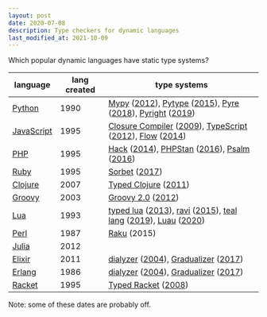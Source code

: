```yaml
---
layout: post
date: 2020-07-08
description: Type checkers for dynamic languages
last_modified_at: 2021-10-09
---
```


Which popular dynamic languages have static type systems?

| language                                                                | lang created | type systems                                                                                                                                                                                                                                                                                                                                                                                                                                                                                                                                                                                                     |
| ----------------------------------------------------------------------- | ------------ | ---------------------------------------------------------------------------------------------------------------------------------------------------------------------------------------------------------------------------------------------------------------------------------------------------------------------------------------------------------------------------------------------------------------------------------------------------------------------------------------------------------------------------------------------------------------------------------------------------------------- |
| [Python](<https://en.wikipedia.org/wiki/Python_(programming_language)>) | 1990         | [Mypy](https://github.com/python/mypy) ([2012](https://github.com/python/mypy/commit/6f0826a9c169c4f05bb8938347ac0416f8154d91)), [Pytype](https://github.com/google/pytype) ([2015](https://github.com/google/pytype/commit/ba911e81f934a43bafbd987dc034b839b8b05bfe)), [Pyre](https://github.com/facebook/pyre-check) ([2018](https://github.com/facebook/pyre-check/commit/869537b873074d4cde29fbcf647bab3d1042671a)), [Pyright](https://github.com/microsoft/pyright) ([2019](https://github.com/microsoft/pyright/commit/60c76da87d85a24d4b06009eae224d0363349f44))                                          |
| [JavaScript](https://en.wikipedia.org/wiki/JavaScript)                  | 1995         | [Closure Compiler](https://en.wikipedia.org/wiki/Google_Closure_Tools#Closure_Compiler) ([2009](https://github.com/google/closure-compiler/commit/7e0d71b3d68ad4788a094d8618e2b0aa474cf3db)), [TypeScript](https://en.wikipedia.org/wiki/TypeScript) ([2012](https://web.archive.org/web/20121004000243/https://typescript.codeplex.com/releases/view/95554)), [Flow](https://github.com/facebook/flow) ([2014](https://github.com/facebook/flow/commit/49820636495b6e36752079117b9e7c34e5c4fc7b))                                                                                                               |
| [PHP](https://en.wikipedia.org/wiki/PHP)                                | 1995         | [Hack](<https://en.wikipedia.org/wiki/Hack_(programming_language)>) ([2014](https://engineering.fb.com/developer-tools/hack-a-new-programming-language-for-hhvm/)), [PHPStan](https://github.com/phpstan/phpstan) ([2016](https://github.com/phpstan/phpstan/commit/fcfa52bc721636f30e60d839232ef8d8093b6245)), [Psalm](https://github.com/vimeo/psalm) ([2016](https://github.com/vimeo/psalm/commit/33f39d8b5aef716e5d13ab61a08cb39f8092e532))                                                                                                                                                                 |
| [Ruby](<https://en.wikipedia.org/wiki/Ruby_(programming_language)>)     | 1995         | [Sorbet](https://sorbet.org) ([2017](https://github.com/sorbet/sorbet/commit/9189734a6c061071c3d3cd4398a5d7874a8c0c49))                                                                                                                                                                                                                                                                                                                                                                                                                                                                                          |
| [Clojure](https://en.wikipedia.org/wiki/Clojure)                        | 2007         | [Typed Clojure](https://github.com/typedclojure/typedclojure) ([2011](https://github.com/typedclojure/typedclojure/commit/d1edc56cc5b8ed6c2e380bff2d7c28d43968bf1b))                                                                                                                                                                                                                                                                                                                                                                                                                                             |
| [Groovy](https://en.wikipedia.org/wiki/Apache_Groovy)                   | 2003         | [Groovy 2.0](https://github.com/typedclojure/typedclojure) ([2012](http://groovy-lang.org/releasenotes/groovy-2.0.html))                                                                                                                                                                                                                                                                                                                                                                                                                                                                                         |
| [Lua](<https://en.wikipedia.org/wiki/Lua_(programming_language)>)       | 1993         | [typed lua](https://github.com/andremm/typedlua) ([2013](https://github.com/andremm/typedlua/commit/696a4f7a82c28cc1246a3ecf6d8de72963ace58d)), [ravi](https://github.com/dibyendumajumdar/ravi) ([2015](https://github.com/dibyendumajumdar/ravi/commit/da74611bf9ca8e86d00862ca91f0ab299b39fa19)), [teal lang](https://github.com/teal-language/tl) ([2019](https://github.com/teal-language/tl/commit/dae2a3b6bdc830cdcbc6fb6e53c4b4aee946207e)), [Luau](https://roblox.github.io/luau/typecheck.html) ([2020](https://robloxtechblog.com/how-to-plan-a-luau-augmenting-luas-syntax-with-types-7751a790f0d8)) |
| [Perl](https://en.wikipedia.org/wiki/Perl)                              | 1987         | [Raku](<https://en.wikipedia.org/wiki/Raku_(programming_language)>) (2015)                                                                                                                                                                                                                                                                                                                                                                                                                                                                                                                                       |
| [Julia](<https://en.wikipedia.org/wiki/Julia_(programming_language)>)   | 2012         |                                                                                                                                                                                                                                                                                                                                                                                                                                                                                                                                                                                                                  |
| [Elixir](<https://en.wikipedia.org/wiki/Elixir_(programming_language)>) | 2011         | [dialyzer](http://erlang.org/doc/man/dialyzer.html) ([2004](https://www.it.uu.se/research/group/hipe/dialyzer/)), [Gradualizer](https://github.com/josefs/Gradualizer) ([2017](https://github.com/josefs/Gradualizer/commit/a995fdd9203aa04e6d8bad0308423c74d5184f08))                                                                                                                                                                                                                                                                                                                                           |
| [Erlang](<https://en.wikipedia.org/wiki/Erlang_(programming_language)>) | 1986         | [dialyzer](http://erlang.org/doc/man/dialyzer.html) ([2004](https://www.it.uu.se/research/group/hipe/dialyzer/)), [Gradualizer](https://github.com/josefs/Gradualizer) ([2017](https://github.com/josefs/Gradualizer/commit/a995fdd9203aa04e6d8bad0308423c74d5184f08))                                                                                                                                                                                                                                                                                                                                           |
| [Racket](<https://en.wikipedia.org/wiki/Racket_(programming_language)>) | 1995         | [Typed Racket](https://docs.racket-lang.org/ts-guide/) ([2008](https://github.com/racket/typed-racket/commit/7f2824d11c82ff59700ee2b3d5b1d61baa46ca47))                                                                                                                                                                                                                                                                                                                                                                                                                                                          |

Note: some of these dates are probably off.
